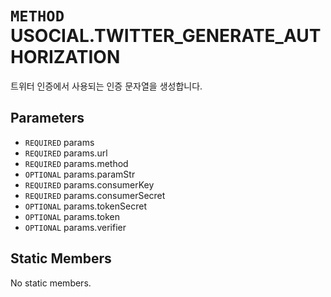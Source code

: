 # `METHOD` USOCIAL.TWITTER_GENERATE_AUTHORIZATION
트위터 인증에서 사용되는 인증 문자열을 생성합니다.

## Parameters
* `REQUIRED` params 
* `REQUIRED` params.url 
* `REQUIRED` params.method 
* `OPTIONAL` params.paramStr 
* `REQUIRED` params.consumerKey 
* `REQUIRED` params.consumerSecret 
* `OPTIONAL` params.tokenSecret 
* `OPTIONAL` params.token 
* `OPTIONAL` params.verifier 

## Static Members
No static members.

